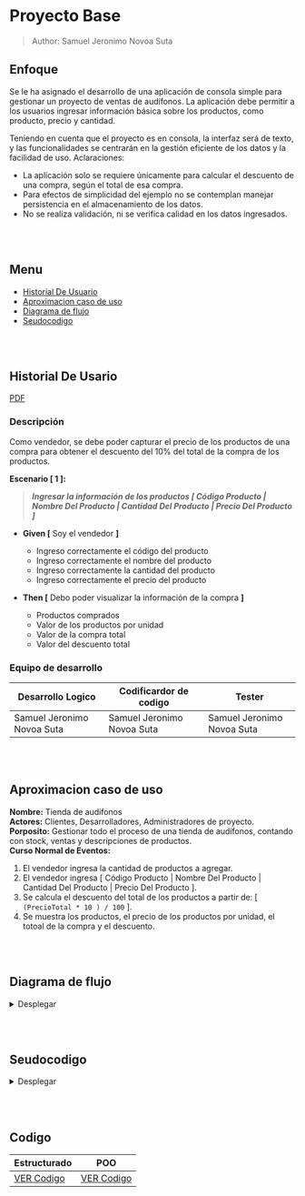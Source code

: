 # Proyecto Base
> Author: Samuel Jeronimo Novoa Suta

## Enfoque
Se le ha asignado el desarrollo de una aplicación de consola simple para gestionar un proyecto de ventas de audífonos. La aplicación debe permitir a los usuarios ingresar información básica sobre los productos, como producto, precio y cantidad.

Teniendo en cuenta que el proyecto es en consola, la interfaz será de texto, y las funcionalidades se centrarán en la gestión eficiente de los datos y la facilidad de uso.
Aclaraciones:
+ La aplicación solo se requiere únicamente para calcular el descuento de una compra, según el total de esa compra.
+ Para efectos de simplicidad del ejemplo no se contemplan manejar persistencia en el almacenamiento de los datos.
+ No se realiza validación, ni se verifica calidad en los datos ingresados.

<br style="height:100px;"></br>

## Menu
- [Historial De Usuario](#historial-de-usario)
- [Aproximacion caso de uso](#aproximacion-caso-de-uso)
- [Diagrama de flujo](#diagrama-de-flujo)
- [Seudocodigo](#seudocodigo)

<br style="height:100px;"></br>

## Historial De Usario
[PDF](/Documentos/Descripci%C3%B3n.pdf)
### Descripción
Como vendedor, se debe poder capturar el precio de los productos de una compra para obtener el descuento del 10% del total de la compra de los productos.

**Escenario [ 1 ]:**
> ***Ingresar la información de los productos [ Código Producto | Nombre Del Producto | Cantidad Del Producto | Precio Del Producto ]***

+ **Given [** Soy el vendedor **]**
    + Ingreso correctamente el código del producto
    + Ingreso correctamente el nombre del producto
    + Ingreso correctamente la cantidad del producto
    + Ingreso correctamente el precio del producto

+ **Then [** Debo poder visualizar la información de la compra **]**
    + Productos comprados
    + Valor de los productos por unidad
    + Valor de la compra total
    + Valor del descuento total



### Equipo de desarrollo
| **Desarrollo Logico** | **Codificardor de codigo** | **Tester** |
|-----|-----|-----|
| Samuel Jeronimo Novoa Suta | Samuel Jeronimo Novoa Suta | Samuel Jeronimo Novoa Suta |

<br style="height:100px;"></br>

## Aproximacion caso de uso
**Nombre:** Tienda de audifonos<br>
**Actores:** Clientes, Desarrolladores, Administradores de proyecto.<br>
**Porposito:** Gestionar todo el proceso de una tienda de audífonos, contando con stock, ventas y descripciones de productos.<br>
**Curso Normal de Eventos:**
1. El vendedor ingresa la cantidad de productos a agregar.
2. El vendedor ingresa [ Código Producto | Nombre Del Producto | Cantidad Del Producto | Precio Del Producto ].
3. Se calcula el descuento del total de los productos a partir de: [ ``` (PrecioTotal * 10 ) / 100 ``` ].
4. Se muestra los productos, el precio de los productos por unidad, el totoal de la compra y el descuento.

<br style="height:100px;"></br>
## Diagrama de flujo
<details><summary>Desplegar</summary>
<p>
    
```mermaid
flowchart TD;
    A([Inicio]) --> B["Entero: codigoProductos [50]<br>Caracter: nombreProductos [50]<br>Real: precioProductos [50]<br>Entero: codigoProducto, descuento <- 10, cantidadProductos<br>Caracter: nombreProducto<br>Real: precioProducto, total <- 0>"] --> C{{Digite la cantidad de productos}} --> D[/Leer cantidadProductos\] --> E[\"Para i <- 0 Hasta cantidadProductos-1 Hacer"/];
    E --> F[\"Para i <- 0 Hasta cantidadProductos-1 Hacer"/];
    F --> G1["total <- (precioProductos[i] * descuento) / 100"];
    G1 --> F;
    F --> H1{{"Escribir "Descuento: " + descuento + "%"<br>Escribir "Total a pagar: " + total"}} --> I1([Fin]);
    G["Identificaciones[i] <- identificacion<br>nombres[i] <- nombre<br>cursos[i] <- curso<br>notauno[i] <- nota1<br>notados[i] <- nota2<br>notatres[i] <- nota3"] --> E
    E --> H{{Digite la identificacion del estudiante}} --> I[/leer: identificacion\] --> J{{Digite el nombre del estudiante}} --> K[/leer: nombre\] --> L[/Digite el curso del estudiante\] --> M{{leer: curso}} --> N[/Digita la nota 1 del estudiante\] --> O{{leer: notauno}} --> P[/Digite la nota 2 del estudiante\] --> Q{{leer: notados}} --> R[/Digite la nota 3 del estudiante\] --> S{{leer: notatres}};
    S --> G;
```
        
</p>
</details>

<br style="height:100px;"></br>

## Seudocodigo
<details><summary>Desplegar</summary>
        <p>
        ```
        
    Algoritmo proyecto
        Definir sc Como Nuevo Scanner
        Definir codigoProductos[50] Como Entero
        Definir nombreProductos[50] Como Caracter
        Definir precioProductos[50] Como Real
        Definir codigoProducto, descuento, cantidadProductos Como Entero
        Definir nombreProducto Como Caracter
        Definir precioProducto, total Como Real
        
        descuento <- 10
        total <- 0

        Escribir "Digite la cantidad de productos: "
        Leer cantidadProductos

        Para i <- 0 Hasta cantidadProductos-1 Hacer
            Escribir "Codigo del producto [" + i + "]: "
            Leer codigoProducto

            Escribir "Digite el nombre del producto [" + i + "]: "
            Leer nombreProducto

            Escribir "Digite el precio del producto [" + i + "]: "
            Leer precioProducto

            codigoProductos[i] <- codigoProducto
            nombreProductos[i] <- nombreProducto
            precioProductos[i] <- precioProducto
        Fin Para

        Para i <- 0 Hasta cantidadProductos-1 Hacer
            total <- (precioProductos[i] * descuento) / 100
        Fin Para

        Escribir "Descuento: " + descuento + "%"
        Escribir "Total a pagar: " + total

        Cerrar sc
    Fin Algoritmo

        ```

        </p>
</details>

<br style="height:100px;"></br>

## Codigo
| Estructurado | POO |
|----|----|
| [VER Codigo](/Porgramacion%20%5B%20EST%20-%20POO%5D/ESTRUCTURADA/proyecto.java) | [VER Codigo](/Porgramacion%20%5B%20EST%20-%20POO%5D/POO/Proyecto%20Estudiantes/) |
